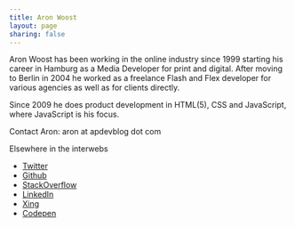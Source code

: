 ```yaml
---
title: Aron Woost
layout: page
sharing: false
---
```

<p>Aron Woost has been working in the online industry since 1999 starting his career in Hamburg as a Media Developer for print and digital. After moving to Berlin in 2004 he worked as a freelance Flash and Flex developer for various agencies as well as for clients directly.</p>

<p>Since 2009 he does product development in HTML(5), CSS and JavaScript, where JavaScript is his focus.</p>

<p>Contact Aron: aron at apdevblog dot com</p>

Elsewhere in the interwebs

- [Twitter][1]
- [Github][2]
- [StackOverflow][3]
- [LinkedIn][4]
- [Xing][5]
- [Codepen][6]

 [1]: http://twitter.com/aronwoost
 [2]: https://github.com/aronwoost
 [3]: http://stackoverflow.com/users/294619/aron-woost
 [4]: http://linkedin.com/in/aronwoost
 [5]: https://www.xing.com/profile/aron_woost
 [6]: http://codepen.io/aronwoost/